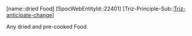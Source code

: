 ﻿---
type: TrizExample
aliases:
- dried Food
license: CC BY-SA 4.0
copyright: https://github.com/SpocWeb
IsDeleted: false
IsReadOnly: false
Confidential: public
tags: 
- Triz/Principle/Example
---
[name::dried Food]
[SpocWebEntityId::22401]
[Triz-Principle-Sub::[Triz-anticipate-change](tech/Triz/Sub/Triz-anticipate-change.md)]

Any dried and pre-cooked Food.